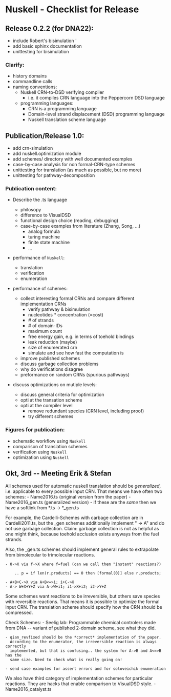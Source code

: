 # Nuskell - Checklist for Release

## Release 0.2.2 (for DNA22):
  - include Robert's bisimulation '
  - add basic sphinx documentation 
  - unittesting for bisimulation

### Clarify:
  - history domains
  - commandline calls
  - naming conventions: 
    * Nuskell CRN-to-DSD verifying compiler
      - i.e. it compiles CRN language into the Peppercorn DSD language
    * programming languages:
      - CRN is a programming language
      - Domain-level strand displacement (DSD) programming language
      - Nuskell translation scheme language

## Publication/Release 1.0:
  - add crn-simulation
  - add nuskell.optimization module
  - add schemes/ directory with well documented examples
  - case-by-case analysis for non formal-CRN-type schemes
  - unittesting for translation (as much as possible, but no more)
  - unittesting for pathway-decomposition

### Publication content:
  - Describe the .ts language
    * philosopy 
    * difference to VisualDSD
    * functional design choice (reading, debugging)
    * case-by-case examples from literature (Zhang, Song, ...)
       - analog formula
       - turing machine 
       - finite state machine
       - ...

  - performance of `Nuskell`:
    - translation
    - verification
    - enumeration

  - performance of schemes:
    - collect interesting formal CRNs and compare different implementation CRNs
      * verify pathway & bisimulation 
      * nucleotides * concentration (=cost)
      * \# of strands
      * \# of domain-IDs 
      * maximum count
      * free energy gain, e.g. in terms of toehold bindings
      * leak reduction (maybe)
      * size of enumerated crn
      * simulate and see how fast the computation is
    - improve published schemes
    - discuss garbage collection problems
    - why do verifications disagree
    - preformance on random CRNs (spurious pathways)

  - discuss optimizations on mutiple levels:
    - discuss general criteria for optimization
    - opti at the transation scheme
    - opti at the compiler level
      - remove redundant species (CRN level, including proof)
      - try different schemes

### Figures for publication:
  - schematic workflow using `Nuskell`
  - comparison of translation schemes
  - verification using `Nuskell`
  - optimization using `Nuskell`

## Okt, 3rd -- Meeting Erik & Stefan
  All schemes used for automatic nuskell translation should be *generalized*,
  i.e. applicable to every possible input CRN. That means we have often two 
  schemes:
    - Name2016.ts (original version from the paper)
    - Name2016_gen.ts (generalized version)
    - if these are the *same* then we have a softlink from *.ts -> *_gen.ts

  For example, the Cardelli-Schemes with carbage collection are in
  Cardelli2011.ts, but the _gen schemes additionally implement " -> A" and do
  not use garbage collection. Claim: garbage collection is not as helpful as
  one might think, because toehold acclusion exists anyways from the fuel
  strands.

  Also, the _gen.ts schemes should implement general rules to extrapolate from
  bimolecular to trimolecular reactions.

    - 0->X via f->X where f=fuel (can we call them "instant" reactions?)
        
        .. p = if len(r.products) == 0 then [formal(0)] else r.products;

    - A+B+C->X via A+B<=>i; i+C->X
    - A-> W+X+Y+Z via A->W+i1; i1->X+i2; i2->Y+Z

  Some schemes want reactions to be irreversible, but others save species with
  reversible reactions. That means it is possible to optimize the formal input
  CRN. The translation scheme should specify how the CRN should be compressed.

  Check Schemes:
    - Seelig lab: Programmable chemical controlers made from DNA 
        -- variant of published 2-domain scheme, see what they did.

    - qian_revfixed should be the *correct* implementation of the paper.
      According to the enumerator, the irreversible reaction is always correctly
      implemented, but that is confusing.. the system for A->B and A<=>B has the
      same size. Need to check what is really going on!

    - send case examples for assert errors and for soloveichik enumeration

  We also have third category of implementation schemes for particular
  reactions. They are hacks that enable comparison to VisualDSD style.
    - Name2016_catalyst.ts

